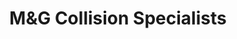 ---
title: "M&G Collision Specialists"
url: /eugene/mundg-collision-specialists/
shop: Autowerkstatt
---